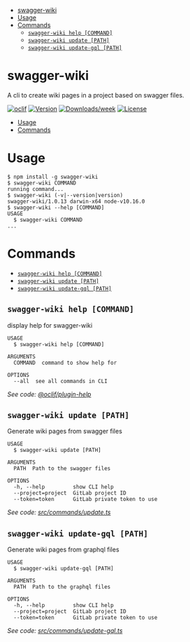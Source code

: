 <!-- START doctoc generated TOC please keep comment here to allow auto update -->
<!-- DON'T EDIT THIS SECTION, INSTEAD RE-RUN doctoc TO UPDATE -->


- [swagger-wiki](#swagger-wiki)
- [Usage](#usage)
- [Commands](#commands)
    - [`swagger-wiki help [COMMAND]`](#swagger-wiki-help-command)
    - [`swagger-wiki update [PATH]`](#swagger-wiki-update-path)
    - [`swagger-wiki update-gql [PATH]`](#swagger-wiki-update-gql-path)

<!-- END doctoc generated TOC please keep comment here to allow auto update -->

swagger-wiki
============

A cli to create wiki pages in a project based on swagger files.

[![oclif](https://img.shields.io/badge/cli-oclif-brightgreen.svg)](https://oclif.io)
[![Version](https://img.shields.io/npm/v/swagger-wiki.svg)](https://npmjs.org/package/swagger-wiki)
[![Downloads/week](https://img.shields.io/npm/dw/swagger-wiki.svg)](https://npmjs.org/package/swagger-wiki)
[![License](https://img.shields.io/npm/l/swagger-wiki.svg)](https://github.com/theBenForce//blob/master/package.json)

<!-- toc -->
* [Usage](#usage)
* [Commands](#commands)
<!-- tocstop -->
# Usage
<!-- usage -->
```sh-session
$ npm install -g swagger-wiki
$ swagger-wiki COMMAND
running command...
$ swagger-wiki (-v|--version|version)
swagger-wiki/1.0.13 darwin-x64 node-v10.16.0
$ swagger-wiki --help [COMMAND]
USAGE
  $ swagger-wiki COMMAND
...
```
<!-- usagestop -->
# Commands
<!-- commands -->
* [`swagger-wiki help [COMMAND]`](#swagger-wiki-help-command)
* [`swagger-wiki update [PATH]`](#swagger-wiki-update-path)
* [`swagger-wiki update-gql [PATH]`](#swagger-wiki-update-gql-path)

## `swagger-wiki help [COMMAND]`

display help for swagger-wiki

```
USAGE
  $ swagger-wiki help [COMMAND]

ARGUMENTS
  COMMAND  command to show help for

OPTIONS
  --all  see all commands in CLI
```

_See code: [@oclif/plugin-help](https://github.com/oclif/plugin-help/blob/v2.2.1/src/commands/help.ts)_

## `swagger-wiki update [PATH]`

Generate wiki pages from swagger files

```
USAGE
  $ swagger-wiki update [PATH]

ARGUMENTS
  PATH  Path to the swagger files

OPTIONS
  -h, --help         show CLI help
  --project=project  GitLab project ID
  --token=token      GitLab private token to use
```

_See code: [src/commands/update.ts](https://github.com/drg-adaptive/swagger-wiki/blob/v1.0.13/src/commands/update.ts)_

## `swagger-wiki update-gql [PATH]`

Generate wiki pages from graphql files

```
USAGE
  $ swagger-wiki update-gql [PATH]

ARGUMENTS
  PATH  Path to the graphql files

OPTIONS
  -h, --help         show CLI help
  --project=project  GitLab project ID
  --token=token      GitLab private token to use
```

_See code: [src/commands/update-gql.ts](https://github.com/drg-adaptive/swagger-wiki/blob/v1.0.13/src/commands/update-gql.ts)_
<!-- commandsstop -->
